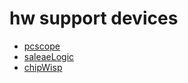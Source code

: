 # hw support devices

* [pcscope](pcscope.md)
* [saleaeLogic](saleaeLogic.md)
* [chipWisp](chipWisp.md)

